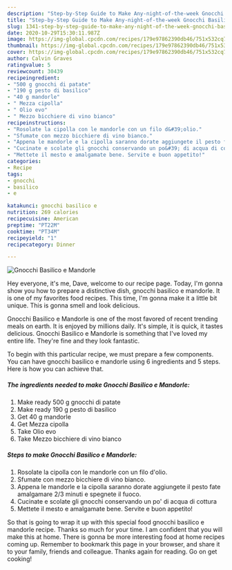 ```yaml
---
description: "Step-by-Step Guide to Make Any-night-of-the-week Gnocchi Basilico e Mandorle"
title: "Step-by-Step Guide to Make Any-night-of-the-week Gnocchi Basilico e Mandorle"
slug: 1341-step-by-step-guide-to-make-any-night-of-the-week-gnocchi-basilico-e-mandorle
date: 2020-10-29T15:30:11.987Z
image: https://img-global.cpcdn.com/recipes/179e97862390db46/751x532cq70/gnocchi-basilico-e-mandorle-recipe-main-photo.jpg
thumbnail: https://img-global.cpcdn.com/recipes/179e97862390db46/751x532cq70/gnocchi-basilico-e-mandorle-recipe-main-photo.jpg
cover: https://img-global.cpcdn.com/recipes/179e97862390db46/751x532cq70/gnocchi-basilico-e-mandorle-recipe-main-photo.jpg
author: Calvin Graves
ratingvalue: 5
reviewcount: 30439
recipeingredient:
- "500 g gnocchi di patate"
- "190 g pesto di basilico"
- "40 g mandorle"
- " Mezza cipolla"
- " Olio evo"
- " Mezzo bicchiere di vino bianco"
recipeinstructions:
- "Rosolate la cipolla con le mandorle con un filo d&#39;olio."
- "Sfumate con mezzo bicchiere di vino bianco."
- "Appena le mandorle e la cipolla saranno dorate aggiungete il pesto fate amalgamare 2/3 minuti e spegnete il fuoco."
- "Cucinate e scolate gli gnocchi conservando un po&#39; di acqua di cottura"
- "Mettete il mesto e amalgamate bene. Servite e buon appetito!"
categories:
- Recipe
tags:
- gnocchi
- basilico
- e

katakunci: gnocchi basilico e 
nutrition: 269 calories
recipecuisine: American
preptime: "PT22M"
cooktime: "PT34M"
recipeyield: "1"
recipecategory: Dinner

---
```



![Gnocchi Basilico e Mandorle](https://img-global.cpcdn.com/recipes/179e97862390db46/751x532cq70/gnocchi-basilico-e-mandorle-recipe-main-photo.jpg)

Hey everyone, it's me, Dave, welcome to our recipe page. Today, I'm gonna show you how to prepare a distinctive dish, gnocchi basilico e mandorle. It is one of my favorites food recipes. This time, I'm gonna make it a little bit unique. This is gonna smell and look delicious.



Gnocchi Basilico e Mandorle is one of the most favored of recent trending meals on earth. It is enjoyed by millions daily. It's simple, it is quick, it tastes delicious. Gnocchi Basilico e Mandorle is something that I've loved my entire life. They're fine and they look fantastic.


To begin with this particular recipe, we must prepare a few components. You can have gnocchi basilico e mandorle using 6 ingredients and 5 steps. Here is how you can achieve that.

<!--inarticleads1-->

##### The ingredients needed to make Gnocchi Basilico e Mandorle:

1. Make ready 500 g gnocchi di patate
1. Make ready 190 g pesto di basilico
1. Get 40 g mandorle
1. Get  Mezza cipolla
1. Take  Olio evo
1. Take  Mezzo bicchiere di vino bianco




<!--inarticleads2-->

##### Steps to make Gnocchi Basilico e Mandorle:

1. Rosolate la cipolla con le mandorle con un filo d&#39;olio.
1. Sfumate con mezzo bicchiere di vino bianco.
1. Appena le mandorle e la cipolla saranno dorate aggiungete il pesto fate amalgamare 2/3 minuti e spegnete il fuoco.
1. Cucinate e scolate gli gnocchi conservando un po&#39; di acqua di cottura
1. Mettete il mesto e amalgamate bene. Servite e buon appetito!




So that is going to wrap it up with this special food gnocchi basilico e mandorle recipe. Thanks so much for your time. I am confident that you will make this at home. There is gonna be more interesting food at home recipes coming up. Remember to bookmark this page in your browser, and share it to your family, friends and colleague. Thanks again for reading. Go on get cooking!
